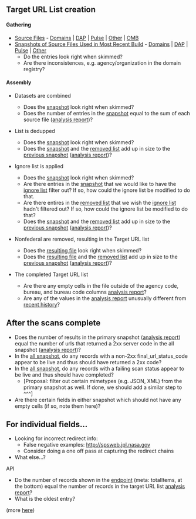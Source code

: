 

## Target URL List creation 

#### Gathering

* [Source Files](https://github.com/GSA/federal-website-index/blob/638457d7c486a1337a8ebb624da9b4912e8a1b4c/builder/config.py) - [Domains](https://raw.githubusercontent.com/cisagov/dotgov-data/main/current-federal.csv) | [DAP](https://github.com/GSA/federal-website-index/blob/638457d7c486a1337a8ebb624da9b4912e8a1b4c/builder/config.py) | [Pulse](https://raw.githubusercontent.com/GSA/federal-website-index/main/data/snapshots/1-13-22/pulse-subdomains-snapshot-06-08-2020-https.csv) | [Other](https://github.com/GSA/federal-website-index/blob/638457d7c486a1337a8ebb624da9b4912e8a1b4c/data/dataset/other-websites.csv) | [OMB](https://resources.data.gov/schemas/dcat-us/v1.1/omb_bureau_codes.csv)  
* [Snapshots of Source Files Used in Most Recent Build](https://github.com/GSA/federal-website-index/tree/main/data/snapshots) - [Domains](https://github.com/GSA/federal-website-index/blob/main/data/snapshots/gov.csv) | [DAP](https://github.com/GSA/federal-website-index/blob/main/data/snapshots/dap.csv) | [Pulse](https://github.com/GSA/federal-website-index/blob/main/data/snapshots/pulse.csv) | [Other](https://github.com/GSA/federal-website-index/blob/main/data/snapshots/other.csv)
  * Do the entries look right when skimmed?  
  * Are there inconsistences, e.g. agency/organization in the domain registry? 

#### Assembly 

* Datasets are combined
  * Does the [snapshot](https://github.com/GSA/federal-website-index/blob/main/data/snapshots/combined.csv) look right when skimmed?  
  * Does the number of entries in the [snapshot]((https://github.com/GSA/federal-website-index/blob/main/data/snapshots/combined.csv)) equal to the sum of each source file ([analysis report](https://github.com/GSA/federal-website-index/blob/main/data/site-scanning-target-url-list-analysis.csv))?   

* List is dedupped 
  * Does the [snapshot](https://github.com/GSA/federal-website-index/blob/main/data/snapshots/combined-dedup.csv) look right when skimmed?  
  * Does the [snapshot](https://github.com/GSA/federal-website-index/blob/main/data/snapshots/combined-dedup.csv) and the [removed list](https://github.com/GSA/federal-website-index/blob/main/data/snapshots/dedup-removed.csv) add up in size to the [previous snapshot](https://github.com/GSA/federal-website-index/blob/main/data/snapshots/combined.csv) ([analysis report](https://github.com/GSA/federal-website-index/blob/main/data/site-scanning-target-url-list-analysis.csv))?  

* Ignore list is applied 
  * Does the [snapshot](https://github.com/GSA/federal-website-index/blob/main/data/snapshots/remove-ignore.csv) look right when skimmed?  
  * Are there entries in the [snapshot](https://github.com/GSA/federal-website-index/blob/main/data/snapshots/remove-ignore.csv) that we would like to have the [ignore list](https://github.com/GSA/federal-website-index/blob/main/criteria/ignore-list.csv) filter out?  If so, how could the ignore list be modified to do that.  
  * Are there entires in the [removed list](https://github.com/GSA/federal-website-index/blob/main/data/snapshots/ignored-removed.csv) that we wish the [ignore list](https://github.com/GSA/federal-website-index/blob/main/criteria/ignore-list.csv) hadn't filtered out?  If so, how could the ignore list be modified to do that?  
  * Does the [snapshot](https://github.com/GSA/federal-website-index/blob/main/data/snapshots/remove-ignore.csv) and the [removed list](https://github.com/GSA/federal-website-index/blob/main/data/snapshots/ignored-removed.csv) add up in size to the [previous snapshot](https://github.com/GSA/federal-website-index/blob/main/data/snapshots/combined-dedup.csv) ([analysis report](https://github.com/GSA/federal-website-index/blob/main/data/site-scanning-target-url-list-analysis.csv))?

* Nonfederal are removed, resulting in the Target URL list
  * Does the [resulting file](https://github.com/GSA/federal-website-index/blob/main/data/site-scanning-target-url-list.csv) look right when skimmed? 
  * Does the [resulting file](https://github.com/GSA/federal-website-index/blob/main/data/site-scanning-target-url-list.csv) and the [removed list](https://github.com/GSA/federal-website-index/blob/main/data/snapshots/nonfederal-removed.csv) add up in size to the [previous snapshot](https://github.com/GSA/federal-website-index/blob/main/data/snapshots/remove-ignore.csv) ([analysis report](https://github.com/GSA/federal-website-index/blob/main/data/site-scanning-target-url-list-analysis.csv))? 

* The completed Target URL list 
  * Are there any empty cells in the file outside of the agency code, bureau, and bureau code columns [analysis report](https://github.com/GSA/site-scanning-analysis/blob/main/reports/target-URL-list.csv)? 
  * Are any of the values in the [analysis report](https://github.com/GSA/site-scanning-analysis/blob/main/reports/target-URL-list.csv) unusually different from [recent history](https://github.com/GSA/site-scanning-analysis/commits/main/reports/target-URL-list.csv)? 


## After the scans complete

* Does the number of results in the primary snapshot ([analysis report](https://github.com/GSA/site-scanning-analysis/blob/main/reports/snapshot-primary.csv)) equal the number of urls that returned a 2xx server code in the all snapshot ([analysis report](https://github.com/GSA/site-scanning-analysis/blob/main/reports/snapshot-all.csv))?
* In the [all snapshot](https://api.gsa.gov/technology/site-scanning/data/weekly-snapshot-all.csv), do any records with a non-2xx final_url_status_code appear to be live and thus should have returned a 2xx code? 
* In the [all snapshot](https://api.gsa.gov/technology/site-scanning/data/weekly-snapshot-all.csv), do any records with a failing scan status appear to be live and thus should have completed? 
  * [Proposal: filter out certain mimetypes (e.g. JSON, XML) from the primary snapshot as well. If done, we should add a similar step to ^^^]
* Are there certain fields in either snapshot which should not have any empty cells (if so, note them here)? 

## For individual fields...

* Looking for incorrect redirect info:
  * False negative examples: http://spsweb.jpl.nasa.gov
  * Consider doing a one off pass at capturing the redirect chains
* What else...?

API

* Do the number of records shown in the [endpoint](https://api.gsa.gov/technology/site-scanning/v1/websites?API_KEY=DEMO_KEY) (meta: totalItems, at the bottom) equal the number of records in the target URL list [analysis report](https://github.com/GSA/site-scanning-analysis/blob/main/reports/target-URL-list.csv)? 
* What is the oldest entry? 

(more [here](https://github.com/GSA/site-scanning/issues/356#issuecomment-1423076180))
